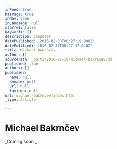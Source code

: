 ```yaml
---
inFeed: true
hasPage: true
inNav: true
inLanguage: null
starred: false
keywords: []
description: Composer
datePublished: '2016-02-10T00:27:19.908Z'
dateModified: '2016-02-10T00:27:17.040Z'
title: Michael Bakrnčev
author: []
sourcePath: _posts/2016-02-10-michael-bakrncev.md
published: true
authors: []
publisher:
  name: null
  domain: null
  url: null
  favicon: null
url: michael-bakrncev/index.html
_type: Article

---
```

# Michael Bakrnčev

_Coming soon _